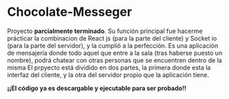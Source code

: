 # Chocolate-Messeger
Proyecto **parcialmente terminado**. Su función principal fue hacerme prácticar la combinacion de React js (para la parte del cliente) y Socket io (para la parte del servidor), y la cumplió a la perfección. Es una aplicación de mensajería donde todo aquel que entre a la sala (tras haberse puesto un nombre), podrá chatear con otras personas que se encuentren dentro de la misma
El prpyecto está dividido en dos partes, la primera donde esta la interfaz del cliente, y la otra del servidor propio que la aplicación tiene. 


**¡¡El código ya es descargable y ejecutable para ser probado!!**
